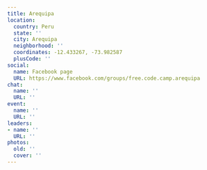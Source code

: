 ```yaml
---
title: Arequipa
location:
  country: Peru
  state: ''
  city: Arequipa
  neighborhood: ''
  coordinates: -12.433267, -73.982587
  plusCode: ''
social:
  name: Facebook page
  URL: https://www.facebook.com/groups/free.code.camp.arequipa
chat:
  name: ''
  URL: ''
event:
  name: ''
  URL: ''
leaders:
- name: ''
  URL: ''
photos:
  old: ''
  cover: ''
---
```

